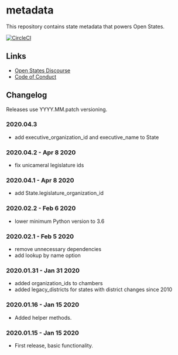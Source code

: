 # metadata

This repository contains state metadata that powers Open States.

[![CircleCI](https://circleci.com/gh/openstates/metadata.svg?style=svg)](https://circleci.com/gh/openstates/metadata)

## Links

* [Open States Discourse](https://discourse.openstates.org)
* [Code of Conduct](https://docs.openstates.org/en/latest/contributing/code-of-conduct.html)

## Changelog

Releases use YYYY.MM.patch versioning.

### 2020.04.3

* add executive_organization_id and executive_name to State

### 2020.04.2 - Apr 8 2020

* fix unicameral legislature ids

### 2020.04.1 - Apr 8 2020

* add State.legislature_organization_id

### 2020.02.2 - Feb 6 2020

* lower minimum Python version to 3.6

### 2020.02.1 - Feb 5 2020

* remove unnecessary dependencies
* add lookup by name option

### 2020.01.31 - Jan 31 2020

* added organization_ids to chambers
* added legacy_districts for states with district changes since 2010

### 2020.01.16 - Jan 15 2020

* Added helper methods.

### 2020.01.15 - Jan 15 2020

* First release, basic functionality.
